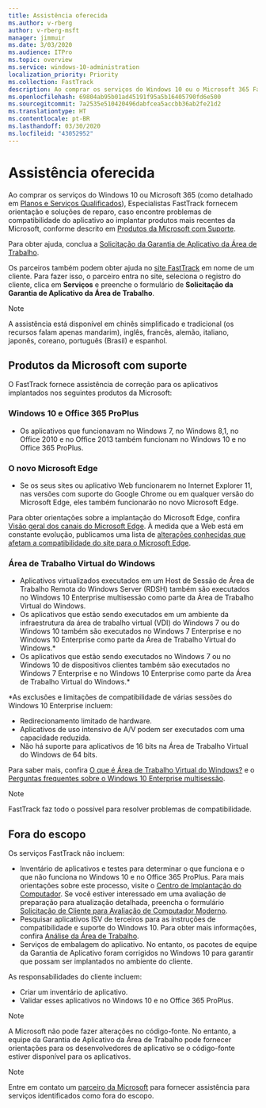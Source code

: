 ```yaml
---
title: Assistência oferecida
ms.author: v-rberg
author: v-rberg-msft
manager: jimmuir
ms.date: 3/03/2020
ms.audience: ITPro
ms.topic: overview
ms.service: windows-10-administration
localization_priority: Priority
ms.collection: FastTrack
description: Ao comprar os serviços do Windows 10 ou o Microsoft 365 FastTrack especialistas oferecem comunicação e orientação de reparação para implantar para Windows 10 e no Office 365 ProPlus e a se manter atualizado sem custo adicional (com uma assinatura qualificada).
ms.openlocfilehash: 69804ab95b01ad45191f95a5b16405790fd6e500
ms.sourcegitcommit: 7a2535e510420496dabfcea5accbb36ab2fe21d2
ms.translationtype: HT
ms.contentlocale: pt-BR
ms.lasthandoff: 03/30/2020
ms.locfileid: "43052952"
---
```

# <a name="assistance-offered"></a>Assistência oferecida  

Ao comprar os serviços do Windows 10 ou Microsoft 365 (como detalhado em [Planos e Serviços Qualificados](M365-eligible-services-and-plans.md)), Especialistas FastTrack fornecem orientação e soluções de reparo, caso encontre problemas de compatibilidade do aplicativo ao implantar produtos mais recentes da Microsoft, conforme descrito em [Produtos da Microsoft com Suporte](#supported-microsoft-products).

Para obter ajuda, conclua a [Solicitação da Garantia de Aplicativo da Área de Trabalho](https://go.microsoft.com/fwlink/?linkid=2022721).

Os parceiros também podem obter ajuda no [site FastTrack](https://go.microsoft.com/fwlink/?linkid=780698) em nome de um cliente. Para fazer isso, o parceiro entra no site, seleciona o registro do cliente, clica em **Serviços** e preenche o formulário de **Solicitação da Garantia de Aplicativo da Área de Trabalho**.

> [!NOTE]
> A assistência está disponível em chinês simplificado e tradicional (os recursos falam apenas mandarim), inglês, francês, alemão, italiano, japonês, coreano, português (Brasil) e espanhol. 

## <a name="supported-microsoft-products"></a>Produtos da Microsoft com suporte

O FastTrack fornece assistência de correção para os aplicativos implantados nos seguintes produtos da Microsoft:

### <a name="windows-10-and-office-365-proplus"></a>Windows 10 e Office 365 ProPlus

- Os aplicativos que funcionavam no Windows 7, no Windows 8,1, no Office 2010 e no Office 2013 também funcionam no Windows 10 e no Office 365 ProPlus.

### <a name="the-new-microsoft-edge"></a>O novo Microsoft Edge

- Se os seus sites ou aplicativo Web funcionarem no Internet Explorer 11, nas versões com suporte do Google Chrome ou em qualquer versão do Microsoft Edge, eles também funcionarão no novo Microsoft Edge.

Para obter orientações sobre a implantação do Microsoft Edge, confira [Visão geral dos canais do Microsoft Edge](https://docs.microsoft.com/DeployEdge/microsoft-edge-channels). À medida que a Web está em constante evolução, publicamos uma lista de [alterações conhecidas que afetam a compatibilidade do site para o Microsoft Edge](https://docs.microsoft.com/microsoft-edge/web-platform/site-impacting-changes).

### <a name="windows-virtual-desktop"></a>Área de Trabalho Virtual do Windows

- Aplicativos virtualizados executados em um Host de Sessão de Área de Trabalho Remota do Windows Server (RDSH) também são executados no Windows 10 Enterprise multisessão como parte da Área de Trabalho Virtual do Windows.
- Os aplicativos que estão sendo executados em um ambiente da infraestrutura da área de trabalho virtual (VDI) do Windows 7 ou do Windows 10 também são executados no Windows 7 Enterprise e no Windows 10 Enterprise como parte da Área de Trabalho Virtual do Windows.*
- Os aplicativos que estão sendo executados no Windows 7 ou no Windows 10 de dispositivos clientes também são executados no Windows 7 Enterprise e no Windows 10 Enterprise como parte da Área de Trabalho Virtual do Windows.\*

\*As exclusões e limitações de compatibilidade de várias sessões do Windows 10 Enterprise incluem:
- Redirecionamento limitado de hardware.
- Aplicativos de uso intensivo de A/V podem ser executados com uma capacidade reduzida.
- Não há suporte para aplicativos de 16 bits na Área de Trabalho Virtual do Windows de 64 bits.

Para saber mais, confira [O que é Área de Trabalho Virtual do Windows?](https://docs.microsoft.com/azure/virtual-desktop/overview) e o [Perguntas frequentes sobre o Windows 10 Enterprise multisessão](https://docs.microsoft.com/azure/virtual-desktop/windows-10-multisession-faq).

> [!NOTE]
> FastTrack faz todo o possível para resolver problemas de compatibilidade. 

## <a name="out-of-scope"></a>Fora do escopo

Os serviços FastTrack não incluem:
- Inventário de aplicativos e testes para determinar o que funciona e o que não funciona no Windows 10 e no Office 365 ProPlus. Para mais orientações sobre este processo, visite o [Centro de Implantação do Computador](https://go.microsoft.com/fwlink/?linkid=2080140). Se você estiver interessado em uma avaliação de preparação para atualização detalhada, preencha o formulário [Solicitação de Cliente para Avaliação de Computador Moderno](https://go.microsoft.com/fwlink/?linkid=2053818).
- Pesquisar aplicativos ISV de terceiros para as instruções de compatibilidade e suporte do Windows 10. Para obter mais informações, confira [Análise da Área de Trabalho](https://docs.microsoft.com/sccm/desktop-analytics/overview).
- Serviços de embalagem do aplicativo. No entanto, os pacotes de equipe da Garantia de Aplicativo foram corrigidos no Windows 10 para garantir que possam ser implantados no ambiente do cliente.

As responsabilidades do cliente incluem:
- Criar um inventário de aplicativo.
- Validar esses aplicativos no Windows 10 e no Office 365 ProPlus.

> [!NOTE]
> A Microsoft não pode fazer alterações no código-fonte. No entanto, a equipe da Garantia de Aplicativo da Área de Trabalho pode fornecer orientações para os desenvolvedores de aplicativo se o código-fonte estiver disponível para os aplicativos.

> [!NOTE]
> Entre em contato um [parceiro da Microsoft](https://go.microsoft.com/fwlink/?linkid=2080150) para fornecer assistência para serviços identificados como fora do escopo.


